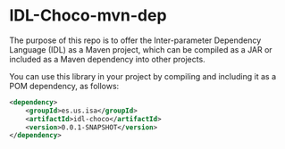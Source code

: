 # IDL-Choco-mvn-dep
The purpose of this repo is to offer the Inter-parameter Dependency Language (IDL) as a Maven project, which can be compiled as a JAR or included as a Maven dependency into other projects.

You can use this library in your project by compiling and including it as a POM dependency, as follows:

```xml
<dependency>
    <groupId>es.us.isa</groupId>
    <artifactId>idl-choco</artifactId>
    <version>0.0.1-SNAPSHOT</version>
</dependency>

```

